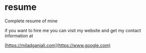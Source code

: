 # resume
Complete resume of mine

if you want to hire me you can visit my website and get my contact information at 

[https://miladganjali.com](https://www.google.com)
